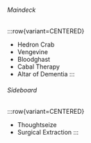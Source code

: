 ###### Maindeck

:::row{variant=CENTERED}
- Hedron Crab
- Vengevine
- Bloodghast
- Cabal Therapy
- Altar of Dementia
:::

###### Sideboard

:::row{variant=CENTERED}
- Thoughtseize
- Surgical Extraction
:::
